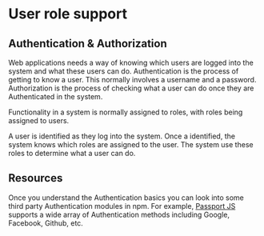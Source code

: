 # User role support

## Authentication & Authorization

Web applications needs a way of knowing which users are logged into the system and what these users can do. Authentication is the process of getting to know a user. This normally involves a username and a password. Authorization is the process of checking what a user can do once they are Authenticated in the system.

Functionality in a system is normally assigned to roles, with roles being assigned to users.

A user is identified as they log into the system. Once a identified, the system knows which roles are assigned to the user. The system use these roles to determine what a user can do.


## Resources

Once you understand the Authentication basics you can look into some third party Authentication modules in npm. For example, [Passport JS](http://passportjs.org/docs) supports a wide array of Authentication methods including Google, Facebook, Github, etc.
